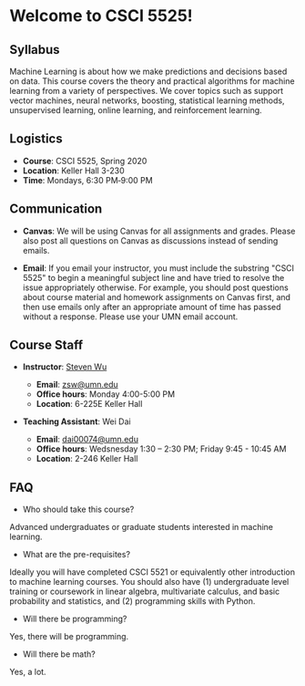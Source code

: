 # Welcome to CSCI 5525!

## Syllabus

Machine Learning is about how we make predictions and decisions based
on data. This course covers the theory and practical algorithms for
machine learning from a variety of perspectives. We cover topics such
as support vector machines, neural networks, boosting, statistical
learning methods, unsupervised learning, online learning, and
reinforcement learning.


## Logistics
- **Course**: CSCI 5525, Spring 2020
- **Location**: Keller Hall 3-230
- **Time**: Mondays, 6:30 PM‑9:00 PM

## Communication

- **Canvas**: We will be using Canvas for all assignments and grades.
Please also post all questions on Canvas as discussions instead of
sending emails.

- **Email**: If you email your instructor, you must include the
  substring "CSCI 5525" to begin a meaningful subject line and have
  tried to resolve the issue appropriately otherwise. For example, you
  should post questions about course material and homework assignments
  on Canvas first, and then use emails only after an appropriate
  amount of time has passed without a response. Please use your UMN
  email account.


## Course Staff

- **Instructor**: [Steven Wu](https://zstevenwu.com)
    - **Email**: zsw@umn.edu
    - **Office hours**: Monday 4:00-5:00 PM
    - **Location**: 6-225E Keller Hall

- **Teaching Assistant**: Wei Dai
    - **Email**: dai00074@umn.edu 
	- **Office hours**: Wedsnesday 1:30 – 2:30 PM; Friday 9:45 - 10:45 AM
    - **Location**: 2-246 Keller Hall

## FAQ

- Who should take this course?

Advanced undergraduates or graduate students interested in machine
learning.


- What are the pre-requisites?

Ideally you will have completed CSCI 5521 or equivalently other
introduction to machine learning courses.  You should also have (1)
undergraduate level training or coursework in linear algebra,
multivariate calculus, and basic probability and statistics, and (2)
programming skills with Python.

- Will there be programming?

Yes, there will be programming.

- Will there be math?

Yes, a lot.
